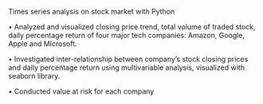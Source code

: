 Times series analysis on stock market with Python

• Analyzed and visualized closing price trend, total volume of traded stock, daily percentage return of four major tech companies: Amazon, Google, Apple and Microsoft.

• Investigated inter-relationship between company’s stock closing prices and daily percentage return using multivariable analysis, visualized with seaborn library.

• Conducted value at risk for each company

